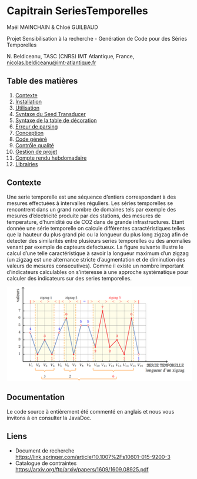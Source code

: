 # Capitrain SeriesTemporelles

Maël MAINCHAIN & Chloé GUILBAUD

Projet Sensibilisation à la recherche - Genération de Code pour des Séries Temporelles

N. Beldiceanu, TASC (CNRS) IMT Atlantique, France, nicolas.beldiceanu@imt-atlantique.fr


## Table des matières

1. [Contexte](docs/Context.md)
2. [Installation](docs/Installation.md)
3. [Utilisation](docs/Utilisation.md)
4. [Syntaxe du Seed Transducer](docs/SeedTransducer.md)
5. [Syntaxe de la table de décoration](docs/DecorationTable.md)
6. [Erreur de parsing](docs/ParsingErrors.md)
7. [Conception](docs/Conception.md)
8. [Code généré](docs/GeneratedCode.md)
9. [Contrôle qualité](docs/Testing.md)
10. [Gestion de projet](docs/ProjectManagement.md)
11. [Compte rendu hebdomadaire](docs/WeeklyReport.md)
12. [Librairies](docs/Library.md)


## Contexte

Une serie temporelle est une séquence d’entiers correspondant à des mesures effectuées à intervalles réguliers. Les séries temporelles se rencontrent dans un grand nombre de domaines tels par exemple des mesures d’electricité produite par des stations, des mesures de temperature, d’humidité ou de CO2 dans de grande infrastructures. Etant donnée une série temporelle on calcule différentes caractéristiques telles que la hauteur du plus grand pic ou la longueur du plus long zigzag afin de detecter des similarités entre plusieurs series temporelles ou des anomalies venant par exemple de capteurs defectueux. La figure suivante illustre le calcul d’une telle caractéristique à savoir la longueur maximum d’un zigzag (un zigzag est une alternance stricte d’augmentation et de diminution des valeurs de mesures consecutives). Comme il existe un nombre important d’indicateurs calculables on s’interesse à une approche systématique pour calculer des indicateurs sur des series temporelles.

![Série temporelle](docs/img/serie_temporelle.png)

## Documentation
Le code source à entièrement été commenté en anglais et nous vous invitons à en consulter la JavaDoc. 

## Liens

- Document de recherche
<a href="https://link.springer.com/article/10.1007%2Fs10601-015-9200-3">https://link.springer.com/article/10.1007%2Fs10601-015-9200-3</a>
- Catalogue de contraintes
<a href="https://arxiv.org/ftp/arxiv/papers/1609/1609.08925.pdf">https://arxiv.org/ftp/arxiv/papers/1609/1609.08925.pdf</a>